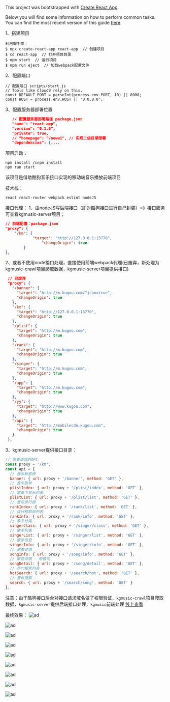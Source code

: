 This project was bootstrapped with [Create React App](https://github.com/facebook/create-react-app).

Below you will find some information on how to perform common tasks.<br>
You can find the most recent version of this guide [here](https://github.com/facebook/create-react-app/blob/master/packages/react-scripts/template/README.md).

1、搭建项目

    利用脚手架：
    $ npx create-react-app react-app  // 创建项目
    $ cd react-app  // 打开项目目录
    $ npm start  // 运行项目
    $ npm run eject  // 加载webpack配置文件

2、配置端口

    // 配置端口 scripts/start.js
    // Tools like Cloud9 rely on this.
    const DEFAULT_PORT = parseInt(process.env.PORT, 10) || 8008;
    const HOST = process.env.HOST || '0.0.0.0';   

3、配置服务器部署位置

 ``````json  
    // 配置服务器部署路径 package.json
    "name": "react-app",
    "version": "0.1.0",
    "private": true,
    // "homepage": "/newui", // 实现二级目录部署
    "dependencies": {....
``````

项目启动：

  	npm install /cnpm install
  	npm run start

该项目是借助酷狗音乐接口实现的移动端音乐播放前端项目

技术栈：

 	react react-router webpack eslint nodeJS

接口代理：
1、由nodeJS写后端接口（即对酷狗接口进行自己封装）=》接口服务可查看kgmusic-server项目；

``````json
// 前端配置：package.json
"proxy": {
 	"/km": {
        	"target": "http://127.0.0.1:13770",
         	 	"changeOrigin": true
        }
},
``````
	
 2、或者不使用node接口处理，直接使用前端webpack代理(已废弃，新处理为kgmusic-crawl项目爬取数据，kgmusic-server项目提供接口)
 
 ``````json
  // 已废弃
  "proxy": {
    "/banner": {
      "target": "http://m.kugou.com/?json=true",
      "changeOrigin": true
    },
    "/km": {
      "target": "http://127.0.0.1:13770",
      "changeOrigin": true
    },
    "/plist": {
      "target": "http://m.kugou.com",
      "changeOrigin": true
    },
    "/rank": {
      "target": "http://m.kugou.com",
      "changeOrigin": true
    },
    "/singer": {
      "target": "http://m.kugou.com",
      "changeOrigin": true
    },
    "/app": {
      "target": "http://m.kugou.com",
      "changeOrigin": true
    },
    "/yy": {
      "target": "http://www.kugou.com",
      "changeOrigin": true
    },
    "/api": {
      "target": "http://mobilecdn.kugou.com",
      "changeOrigin": true
    }
  },
``````

3、kgmusic-server提供接口目录：
``````js
// 需要请求的API
const proxy = '/km';
const api = {
  // 音乐新歌榜
  banner: { url: proxy + '/banner', method: 'GET' },
  // 音乐歌单
  plistIndex: { url: proxy + '/plist/index', method: 'GET' },
  // 歌单下音乐列表
  plistList: { url: proxy + '/plist/list', method: 'GET' },
  // 音乐排行榜
  rankIndex: { url: proxy + '/rank/list', method: 'GET' },
  // 排行榜歌曲列表
  rankInfo: { url: proxy + '/rank/info', method: 'GET' },
  // 歌手分类
  singerClass: { url: proxy + '/singer/class', method: 'GET' },
  // 歌手列表
  singerList: { url: proxy + '/singer/list', method: 'GET' },
  // 歌手信息
  singerInfo: { url: proxy + '/singer/info', method: 'GET' },
  // 歌曲详情
  songInfo: { url: proxy + '/song/info', method: 'GET' },
  // 歌曲详情 - 带歌词
  songDetail: { url: proxy + '/song/detail', method: 'GET' },
  // 热门搜索列表
  hotSearch: { url: proxy + '/search/hot', method: 'GET' },
  // 音乐搜索
  search: { url: proxy + '/search/song', method: 'GET' }
};
``````
 
 
 注意：由于酷狗接口后台对接口请求域名做了权限验证，`kgmusic-crawl`项目爬取数据，`kgmusic-server`提供后端接口处理，`kgmusic`前端处理 [线上查看](http://m.xuguoqian.com/)
 
 最终效果：
![ad](https://github.com/mugongxu/kgmusic/blob/master/20190306105013.jpg)

![ad](https://github.com/mugongxu/kgmusic/blob/master/20190306105043.jpg)

![ad](https://github.com/mugongxu/kgmusic/blob/master/20190306105056.jpg)

![ad](https://github.com/mugongxu/kgmusic/blob/master/20190306105109.jpg)

![ad](https://github.com/mugongxu/kgmusic/blob/master/20190306105150.jpg)

![ad](https://github.com/mugongxu/kgmusic/blob/master/20190306105204.jpg)

![ad](https://github.com/mugongxu/kgmusic/blob/master/20190306105223.jpg)

![ad](https://github.com/mugongxu/kgmusic/blob/master/20190306105230.jpg)

![ad](https://github.com/mugongxu/kgmusic/blob/master/20190306105239.jpg)

